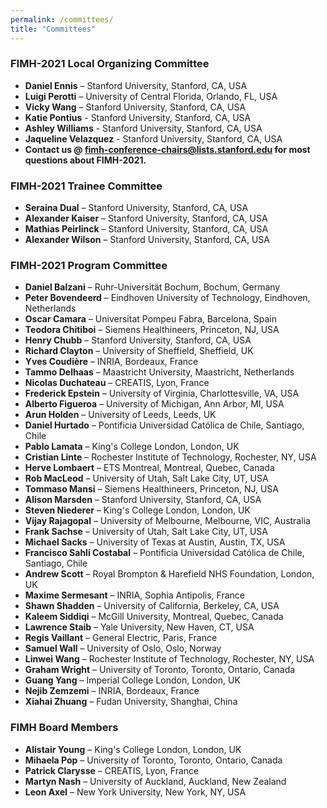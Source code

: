 ```yaml
---
permalink: /committees/
title: "Committees"
---
```


### FIMH-2021 Local Organizing Committee
- **Daniel Ennis** – Stanford University, Stanford, CA, USA
- **Luigi Perotti** – University of Central Florida, Orlando, FL, USA
- **Vicky Wang** – Stanford University, Stanford, CA, USA
- **Katie Pontius** - Stanford University, Stanford, CA, USA
- **Ashley Williams** - Stanford University, Stanford, CA, USA
- **Jaqueline Velazquez** - Stanford University, Stanford, CA, USA
- **Contact us @ fimh-conference-chairs@lists.stanford.edu for most questions about FIMH-2021.**

### FIMH-2021 Trainee Committee
- **Seraina Dual** – Stanford University, Stanford, CA, USA
- **Alexander Kaiser** – Stanford University, Stanford, CA, USA
- **Mathias Peirlinck** – Stanford University, Stanford, CA, USA
- **Alexander Wilson** – Stanford University, Stanford, CA, USA

### FIMH-2021 Program Committee
- **Daniel Balzani** – Ruhr-Universität Bochum, Bochum, Germany
- **Peter Bovendeerd** – Eindhoven University of Technology, Eindhoven, Netherlands
- **Oscar Camara** – Universitat Pompeu Fabra, Barcelona, Spain
- **Teodora Chitiboi** – Siemens Healthineers, Princeton, NJ, USA
- **Henry Chubb** – Stanford University, Stanford, CA, USA
- **Richard Clayton** – University of Sheffield, Sheffield, UK
- **Yves Coudière** – INRIA, Bordeaux, France
- **Tammo Delhaas** – Maastricht University, Maastricht, Netherlands
- **Nicolas Duchateau** – CREATIS, Lyon, France
- **Frederick Epstein** – University of Virginia, Charlottesville, VA, USA
- **Alberto Figueroa** – University of Michigan, Ann Arbor, MI, USA
- **Arun Holden** – University of Leeds, Leeds, UK
- **Daniel Hurtado** – Pontificia Universidad Católica de Chile, Santiago, Chile
- **Pablo Lamata** – King's College London, London, UK
- **Cristian Linte** – Rochester Institute of Technology, Rochester, NY, USA
- **Herve Lombaert** – ETS Montreal, Montreal, Quebec, Canada
- **Rob MacLeod** – University of Utah, Salt Lake City, UT, USA
- **Tommaso Mansi** – Siemens Healthineers, Princeton, NJ, USA
- **Alison Marsden** – Stanford University, Stanford, CA, USA
- **Steven Niederer** – King's College London, London, UK
- **Vijay Rajagopal** – University of Melbourne, Melbourne, VIC, Australia
- **Frank Sachse** – University of Utah, Salt Lake City, UT, USA
- **Michael Sacks** – University of Texas at Austin, Austin, TX, USA
- **Francisco Sahli Costabal** – Pontificia Universidad Católica de Chile, Santiago, Chile
- **Andrew Scott** – Royal Brompton & Harefield NHS Foundation, London, UK
- **Maxime Sermesant** – INRIA, Sophia Antipolis, France
- **Shawn Shadden** – University of California, Berkeley, CA, USA
- **Kaleem Siddiqi** – McGill University, Montreal, Quebec, Canada
- **Lawrence Staib** – Yale University, New Haven, CT, USA
- **Regis Vaillant** – General Electric, Paris, France
- **Samuel Wall** – University of Oslo, Oslo, Norway
- **Linwei Wang** – Rochester Institute of Technology, Rochester, NY, USA
- **Graham Wright** – University of Toronto, Toronto, Ontario, Canada
- **Guang Yang** – Imperial College London, London, UK
- **Nejib Zemzemi** – INRIA, Bordeaux, France
- **Xiahai Zhuang** – Fudan University, Shanghai, China


### FIMH Board Members
- **Alistair Young**    –   King's College London, London, UK
- **Mihaela Pop**       –   University of Toronto, Toronto, Ontario, Canada
- **Patrick Clarysse**  –   CREATIS, Lyon, France
- **Martyn Nash**       –   University of Auckland, Auckland, New Zealand
- **Leon Axel**         –   New York University, New York, NY, USA
